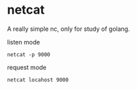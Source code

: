netcat
==================
A really simple nc, only for study of golang.

listen mode
```
netcat -p 9000
```

request mode
```
netcat locahost 9000
```

